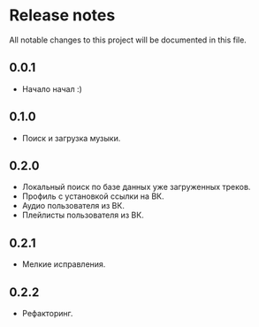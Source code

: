 # Release notes

All notable changes to this project will be documented in this file.

## 0.0.1

- Начало начал :)

## 0.1.0

- Поиск и загрузка музыки.

## 0.2.0

- Локальный поиск по базе данных уже загруженных треков.
- Профиль с установкой ссылки на ВК.
- Аудио пользователя из ВК.
- Плейлисты пользователя из ВК.

## 0.2.1

- Мелкие исправления.

## 0.2.2

- Рефакторинг.
